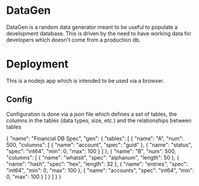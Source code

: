 # DataGen

DataGen is a random data generator meant to be useful to populate a development database. This is driven by the need to have working data for developers which doesn't come from a production db.

# Deployment

This is a nodejs app which is intended to be used via a browser.

## Config

Configuration is done via a json file which defines a set of tables, the columns in the tables (data types, size, etc.) and the relationships between tables

{
    "name": "Financial DB Spec",
    "gen": {
        "tables": [
            {
                "name": "A",
                "num": 500,
                "columns": [
                    {
                        "name": "account",
                        "spec": "guid"
                    },
                    {
                        "name": "status",
                        "spec": "int64",
                        "min": 0,
                        "max": 100
                    }
                ]
            },
            {
                "name": "B",
                "num": 500,
                "columns": [
                    {
                        "name": "whatsit",
                        "spec": "alphanum",
                        "length": 50
                    },
                    {
                        "name": "hash",
                        "spec": "hex",
                        "length": 32
                    },
                    {
                        "name": "entries",
                        "spec": "int64",
                        "min": 0,
                        "max": 100
                    },
                    {
                        "name": "accounts",
                        "spec": "int64",
                        "min": 0,
                        "max": 100
                    }
                ]
            }
        ]
    }
}

